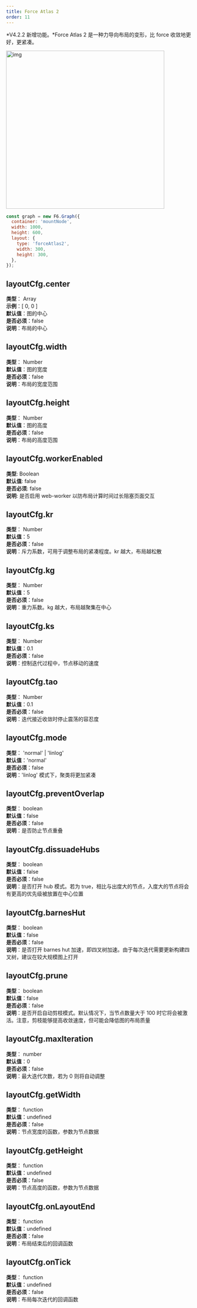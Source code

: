 ```yaml
---
title: Force Atlas 2
order: 11
---
```


*V4.2.2 新增功能。*Force Atlas 2 是一种力导向布局的变形，比 force 收敛地更好，更紧凑。

<img src='https://gw.alipayobjects.com/mdn/rms_f8c6a0/afts/img/A*MqwAQZLIVPwAAAAAAAAAAAAAARQnAQ' width=430 alt='img'/>

```javascript
const graph = new F6.Graph({
  container: 'mountNode',
  width: 1000,
  height: 600,
  layout: {
    type: 'forceAtlas2',
    width: 300,
    height: 300,
  },
});
```

## layoutCfg.center

**类型**： Array<br />**示例**：[ 0, 0 ]<br />**默认值**：图的中心<br />**是否必须**：false<br />**说明**：布局的中心

## layoutCfg.width

**类型**： Number<br />**默认值**：图的宽度<br />**是否必须**：false<br />**说明**：布局的宽度范围

## layoutCfg.height

**类型**： Number<br />**默认值**：图的高度<br />**是否必须**：false<br />**说明**：布局的高度范围

## layoutCfg.workerEnabled

**类型**: Boolean<br />**默认值**: false<br />**是否必须**: false<br />**说明**: 是否启用 web-worker 以防布局计算时间过长阻塞页面交互

## layoutCfg.kr

**类型**： Number<br />**默认值**：5<br />**是否必须**：false<br />**说明**：斥力系数，可用于调整布局的紧凑程度。kr 越大，布局越松散

## layoutCfg.kg

**类型**： Number<br />**默认值**：5<br />**是否必须**：false<br />**说明**：重力系数。kg 越大，布局越聚集在中心

## layoutCfg.ks

**类型**： Number<br />**默认值**：0.1<br />**是否必须**：false<br />**说明**：控制迭代过程中，节点移动的速度

## layoutCfg.tao

**类型**： Number<br />**默认值**：0.1<br />**是否必须**：false<br />**说明**：迭代接近收敛时停止震荡的容忍度

## layoutCfg.mode

**类型**： 'normal' | 'linlog'<br />**默认值**：'normal'<br />**是否必须**：false<br />**说明**：'linlog' 模式下，聚类将更加紧凑

## layoutCfg.preventOverlap

**类型**： boolean<br />**默认值**：false<br />**是否必须**：false<br />**说明**：是否防止节点重叠

## layoutCfg.dissuadeHubs

**类型**： boolean<br />**默认值**：false<br />**是否必须**：false<br />**说明**：是否打开 hub 模式。若为 true，相比与出度大的节点，入度大的节点将会有更高的优先级被放置在中心位置

## layoutCfg.barnesHut

**类型**： boolean<br />**默认值**：false<br />**是否必须**：false<br />**说明**：是否打开 barnes hut 加速，即四叉树加速。由于每次迭代需要更新构建四叉树，建议在较大规模图上打开

## layoutCfg.prune

**类型**： boolean<br />**默认值**：false<br />**是否必须**：false<br />**说明**：是否开启自动剪枝模式。默认情况下，当节点数量大于 100 时它将会被激活。注意，剪枝能够提高收敛速度，但可能会降低图的布局质量

## layoutCfg.maxIteration

**类型**： number<br />**默认值**：0<br />**是否必须**：false<br />**说明**：最大迭代次数，若为 0 则将自动调整

## layoutCfg.getWidth

**类型**： function<br />**默认值**：undefined<br />**是否必须**：false<br />**说明**：节点宽度的函数，参数为节点数据

## layoutCfg.getHeight

**类型**： function<br />**默认值**：undefined<br />**是否必须**：false<br />**说明**：节点高度的函数，参数为节点数据

## layoutCfg.onLayoutEnd

**类型**： function<br />**默认值**：undefined<br />**是否必须**：false<br />**说明**：布局结束后的回调函数

## layoutCfg.onTick

**类型**： function<br />**默认值**：undefined<br />**是否必须**：false<br />**说明**：布局每次迭代的回调函数
